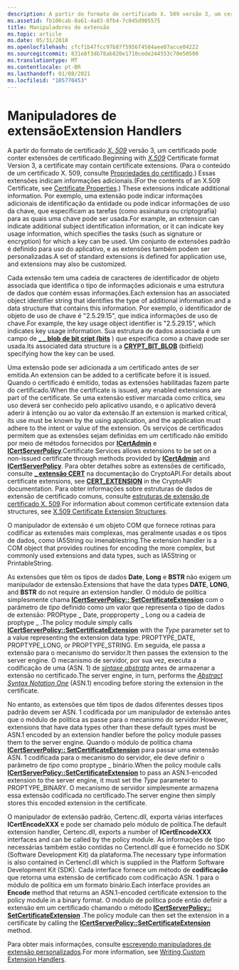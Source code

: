 ```yaml
---
description: A partir do formato de certificado X. 509 versão 3, um certificado pode conter extensões de certificado.
ms.assetid: fb106cab-8a61-4a83-8fb4-7c045d905575
title: Manipuladores de extensão
ms.topic: article
ms.date: 05/31/2018
ms.openlocfilehash: cfcf1b47fcc97b87f5956f4584aee07acce04222
ms.sourcegitcommit: 831e8f3db78ab820e1710cede244553c70e50500
ms.translationtype: MT
ms.contentlocale: pt-BR
ms.lasthandoff: 01/08/2021
ms.locfileid: "105770453"
---
```

# <a name="extension-handlers"></a><span data-ttu-id="bacf9-103">Manipuladores de extensão</span><span class="sxs-lookup"><span data-stu-id="bacf9-103">Extension Handlers</span></span>

<span data-ttu-id="bacf9-104">A partir do formato de certificado [*X. 509*](../secgloss/x-gly.md) versão 3, um certificado pode conter extensões de certificado.</span><span class="sxs-lookup"><span data-stu-id="bacf9-104">Beginning with [*X.509*](../secgloss/x-gly.md) Certificate format Version 3, a certificate may contain certificate extensions.</span></span> <span data-ttu-id="bacf9-105">(Para o conteúdo de um certificado X. 509, consulte [Propriedades do certificado](certificate-properties.md).) Essas extensões indicam informações adicionais.</span><span class="sxs-lookup"><span data-stu-id="bacf9-105">(For the contents of an X.509 Certificate, see [Certificate Properties](certificate-properties.md).) These extensions indicate additional information.</span></span> <span data-ttu-id="bacf9-106">Por exemplo, uma extensão pode indicar informações adicionais de identificação da entidade ou pode indicar informações de uso da chave, que especificam as tarefas (como assinatura ou criptografia) para as quais uma chave pode ser usada.</span><span class="sxs-lookup"><span data-stu-id="bacf9-106">For example, an extension can indicate additional subject identification information, or it can indicate key usage information, which specifies the tasks (such as signature or encryption) for which a key can be used.</span></span> <span data-ttu-id="bacf9-107">Um conjunto de extensões padrão é definido para uso do aplicativo, e as extensões também podem ser personalizadas.</span><span class="sxs-lookup"><span data-stu-id="bacf9-107">A set of standard extensions is defined for application use, and extensions may also be customized.</span></span>

<span data-ttu-id="bacf9-108">Cada extensão tem uma cadeia de caracteres de identificador de objeto associada que identifica o tipo de informações adicionais e uma estrutura de dados que contém essas informações.</span><span class="sxs-lookup"><span data-stu-id="bacf9-108">Each extension has an associated object identifier string that identifies the type of additional information and a data structure that contains this information.</span></span> <span data-ttu-id="bacf9-109">Por exemplo, o identificador de objeto de uso de chave é "2.5.29.15", que indica informações de uso de chave.</span><span class="sxs-lookup"><span data-stu-id="bacf9-109">For example, the key usage object identifier is "2.5.29.15", which indicates key usage information.</span></span> <span data-ttu-id="bacf9-110">Sua estrutura de dados associada é um campo de [**\_ \_ blob de bit cript (bits**](/windows/desktop/api/Wincrypt/ns-wincrypt-crypt_bit_blob) ) que especifica como a chave pode ser usada.</span><span class="sxs-lookup"><span data-stu-id="bacf9-110">Its associated data structure is a [**CRYPT\_BIT\_BLOB**](/windows/desktop/api/Wincrypt/ns-wincrypt-crypt_bit_blob) (bitfield) specifying how the key can be used.</span></span>

<span data-ttu-id="bacf9-111">Uma extensão pode ser adicionada a um certificado antes de ser emitida.</span><span class="sxs-lookup"><span data-stu-id="bacf9-111">An extension can be added to a certificate before it is issued.</span></span> <span data-ttu-id="bacf9-112">Quando o certificado é emitido, todas as extensões habilitadas fazem parte do certificado.</span><span class="sxs-lookup"><span data-stu-id="bacf9-112">When the certificate is issued, any enabled extensions are part of the certificate.</span></span> <span data-ttu-id="bacf9-113">Se uma extensão estiver marcada como crítica, seu uso deverá ser conhecido pelo aplicativo usando, e o aplicativo deverá aderir à intenção ou ao valor da extensão.</span><span class="sxs-lookup"><span data-stu-id="bacf9-113">If an extension is marked critical, its use must be known by the using application, and the application must adhere to the intent or value of the extension.</span></span> <span data-ttu-id="bacf9-114">Os serviços de certificados permitem que as extensões sejam definidas em um certificado não emitido por meio de métodos fornecidos por [**ICertAdmin**](/windows/desktop/api/Certadm/nn-certadm-icertadmin) e [**ICertServerPolicy**](/windows/desktop/api/Certif/nn-certif-icertserverpolicy).</span><span class="sxs-lookup"><span data-stu-id="bacf9-114">Certificate Services allows extensions to be set on a non-issued certificate through methods provided by [**ICertAdmin**](/windows/desktop/api/Certadm/nn-certadm-icertadmin) and [**ICertServerPolicy**](/windows/desktop/api/Certif/nn-certif-icertserverpolicy).</span></span> <span data-ttu-id="bacf9-115">Para obter detalhes sobre as extensões de certificado, consulte [**\_ extensão CERT**](/windows/desktop/api/Wincrypt/ns-wincrypt-cert_extension) na documentação do CryptoAPI.</span><span class="sxs-lookup"><span data-stu-id="bacf9-115">For details about certificate extensions, see [**CERT\_EXTENSION**](/windows/desktop/api/Wincrypt/ns-wincrypt-cert_extension) in the CryptoAPI documentation.</span></span> <span data-ttu-id="bacf9-116">Para obter informações sobre estruturas de dados de extensão de certificado comuns, consulte [estruturas de extensão de certificado X. 509](cryptography-structures.md).</span><span class="sxs-lookup"><span data-stu-id="bacf9-116">For information about common certificate extension data structures, see [X.509 Certificate Extension Structures](cryptography-structures.md).</span></span>

<span data-ttu-id="bacf9-117">O manipulador de extensão é um objeto COM que fornece rotinas para codificar as extensões mais complexas, mas geralmente usadas e os tipos de dados, como IA5String ou imenablestring.</span><span class="sxs-lookup"><span data-stu-id="bacf9-117">The extension handler is a COM object that provides routines for encoding the more complex, but commonly used extensions and data types, such as IA5String or PrintableString.</span></span>

<span data-ttu-id="bacf9-118">As extensões que têm os tipos de dados **Date**, **Long** e **BSTR** não exigem um manipulador de extensão.</span><span class="sxs-lookup"><span data-stu-id="bacf9-118">Extensions that have the data types **DATE**, **LONG**, and **BSTR** do not require an extension handler.</span></span> <span data-ttu-id="bacf9-119">O módulo de política simplesmente chama [**ICertServerPolicy:: SetCertificateExtension**](/windows/desktop/api/Certif/nf-certif-icertserverpolicy-setcertificateextension) com o parâmetro de *tipo* definido como um valor que representa o tipo de dados de extensão: PROPtype \_ Date, propproperty \_ Long ou a cadeia de proptype \_ .</span><span class="sxs-lookup"><span data-stu-id="bacf9-119">The policy module simply calls [**ICertServerPolicy::SetCertificateExtension**](/windows/desktop/api/Certif/nf-certif-icertserverpolicy-setcertificateextension) with the *Type* parameter set to a value representing the extension data type: PROPTYPE\_DATE, PROPTYPE\_LONG, or PROPTYPE\_STRING.</span></span> <span data-ttu-id="bacf9-120">Em seguida, ele passa a extensão para o mecanismo do servidor.</span><span class="sxs-lookup"><span data-stu-id="bacf9-120">It then passes the extension to the server engine.</span></span> <span data-ttu-id="bacf9-121">O mecanismo de servidor, por sua vez, executa a codificação de uma (ASN. 1) de [*sintaxe abstrata*](../secgloss/a-gly.md) antes de armazenar a extensão no certificado.</span><span class="sxs-lookup"><span data-stu-id="bacf9-121">The server engine, in turn, performs the [*Abstract Syntax Notation One*](../secgloss/a-gly.md) (ASN.1) encoding before storing the extension in the certificate.</span></span>

<span data-ttu-id="bacf9-122">No entanto, as extensões que têm tipos de dados diferentes desses tipos padrão devem ser ASN. 1 codificada por um manipulador de extensão antes que o módulo de política as passe para o mecanismo do servidor.</span><span class="sxs-lookup"><span data-stu-id="bacf9-122">However, extensions that have data types other than these default types must be ASN.1 encoded by an extension handler before the policy module passes them to the server engine.</span></span> <span data-ttu-id="bacf9-123">Quando o módulo de política chama [**ICertServerPolicy:: SetCertificateExtension**](/windows/desktop/api/Certif/nf-certif-icertserverpolicy-setcertificateextension) para passar uma extensão ASN. 1 codificada para o mecanismo do servidor, ele deve definir o parâmetro de *tipo* como proptype \_ binário.</span><span class="sxs-lookup"><span data-stu-id="bacf9-123">When the policy module calls [**ICertServerPolicy::SetCertificateExtension**](/windows/desktop/api/Certif/nf-certif-icertserverpolicy-setcertificateextension) to pass an ASN.1-encoded extension to the server engine, it must set the *Type* parameter to PROPTYPE\_BINARY.</span></span> <span data-ttu-id="bacf9-124">O mecanismo de servidor simplesmente armazena essa extensão codificada no certificado.</span><span class="sxs-lookup"><span data-stu-id="bacf9-124">The server engine then simply stores this encoded extension in the certificate.</span></span>

<span data-ttu-id="bacf9-125">O manipulador de extensão padrão, Certenc.dll, exporta várias interfaces **ICertEncodeXXX** e pode ser chamado pelo módulo de política.</span><span class="sxs-lookup"><span data-stu-id="bacf9-125">The default extension handler, Certenc.dll, exports a number of **ICertEncodeXXX** interfaces and can be called by the policy module.</span></span> <span data-ttu-id="bacf9-126">As informações de tipo necessárias também estão contidas no Certencl.dll que é fornecido no SDK (Software Development Kit) da plataforma.</span><span class="sxs-lookup"><span data-stu-id="bacf9-126">The necessary type information is also contained in Certencl.dll which is supplied in the Platform Software Development Kit (SDK).</span></span> <span data-ttu-id="bacf9-127">Cada interface fornece um método de **codificação** que retorna uma extensão de certificado com codificação ASN. 1 para o módulo de política em um formato binário.</span><span class="sxs-lookup"><span data-stu-id="bacf9-127">Each interface provides an **Encode** method that returns an ASN.1-encoded certificate extension to the policy module in a binary format.</span></span> <span data-ttu-id="bacf9-128">O módulo de política pode então definir a extensão em um certificado chamando o método [**ICertServerPolicy:: SetCertificateExtension**](/windows/desktop/api/Certif/nf-certif-icertserverpolicy-setcertificateextension) .</span><span class="sxs-lookup"><span data-stu-id="bacf9-128">The policy module can then set the extension in a certificate by calling the [**ICertServerPolicy::SetCertificateExtension**](/windows/desktop/api/Certif/nf-certif-icertserverpolicy-setcertificateextension) method.</span></span>

<span data-ttu-id="bacf9-129">Para obter mais informações, consulte [escrevendo manipuladores de extensão personalizados](writing-custom-extension-handlers.md).</span><span class="sxs-lookup"><span data-stu-id="bacf9-129">For more information, see [Writing Custom Extension Handlers](writing-custom-extension-handlers.md).</span></span>

 

 
